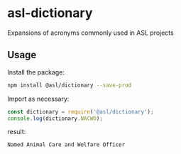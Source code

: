 # asl-dictionary

Expansions of acronyms commonly used in ASL projects


## Usage

Install the package:

```bash
npm install @asl/dictionary --save-prod
```

Import as necessary:

```js
const dictionary = require('@asl/dictionary');
console.log(dictionary.NACWO);
```

result:
```bash
Named Animal Care and Welfare Officer
```
